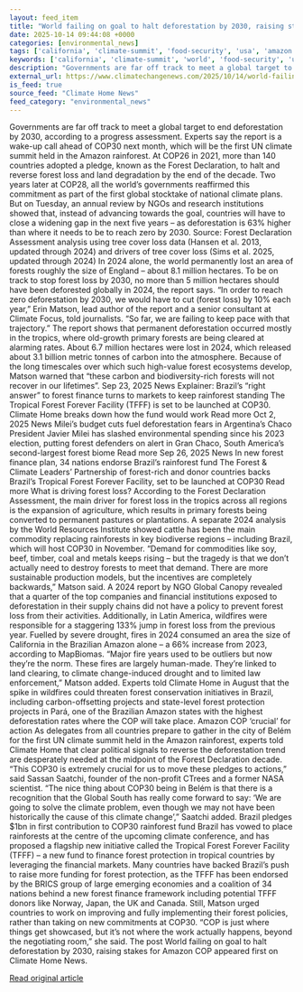 ```yaml
---
layout: feed_item
title: "World failing on goal to halt deforestation by 2030, raising stakes for Amazon COP"
date: 2025-10-14 09:44:08 +0000
categories: [environmental_news]
tags: ['california', 'climate-summit', 'food-security', 'usa', 'amazon', 'rainforest', 'water-crisis', 'drought', 'wildfires', 'year-2024']
keywords: ['california', 'climate-summit', 'world', 'food-security', 'usa', 'amazon', 'failing', 'goal']
description: "Governments are far off track to meet a global target to end deforestation by 2030, according to a progress assessment"
external_url: https://www.climatechangenews.com/2025/10/14/world-failing-on-goal-to-halt-deforestation-by-2030-raising-stakes-for-amazon-cop/
is_feed: true
source_feed: "Climate Home News"
feed_category: "environmental_news"
---
```


Governments are far off track to meet a global target to end deforestation by 2030, according to a progress assessment. Experts say the report is a wake-up call ahead of COP30 next month, which will be the first UN climate summit held in the Amazon rainforest. At COP26 in 2021, more than 140 countries adopted a pledge, known as the Forest Declaration, to halt and reverse forest loss and land degradation by the end of the decade. Two years later at COP28, all the world&#8217;s governments reaffirmed this commitment as part of the first global stocktake of national climate plans. But on Tuesday, an annual review by NGOs and research institutions showed that, instead of advancing towards the goal, countries will have to close a widening gap in the next five years &#8211; as deforestation is 63% higher than where it needs to be to reach zero by 2030. Source: Forest Declaration Assessment analysis using tree cover loss data (Hansen et al. 2013, updated through 2024) and drivers of tree cover loss (Sims et al. 2025, updated through 2024) In 2024 alone, the world permanently lost an area of forests roughly the size of England &#8211; about 8.1 million hectares. To be on track to stop forest loss by 2030, no more than 5 million hectares should have been deforested globally in 2024, the report says. “In order to reach zero deforestation by 2030, we would have to cut (forest loss) by 10% each year,&#8221; Erin Matson, lead author of the report and a senior consultant at Climate Focus, told journalists. &#8220;So far, we are failing to keep pace with that trajectory.&#8221; The report shows that permanent deforestation occurred mostly in the tropics, where old-growth primary forests are being cleared at alarming rates. About 6.7 million hectares were lost in 2024, which released about 3.1 billion metric tonnes of carbon into the atmosphere. Because of the long timescales over which such high-value forest ecosystems develop, Matson warned that &#8220;these carbon and biodiversity-rich forests will not recover in our lifetimes&#8221;. Sep 23, 2025 News Explainer: Brazil&#8217;s “right answer” to forest finance turns to markets to keep rainforest standing The Tropical Forest Forever Facility (TFFF) is set to be launched at COP30. Climate Home breaks down how the fund would work Read more Oct 2, 2025 News Milei’s budget cuts fuel deforestation fears in Argentina’s Chaco President Javier Milei has slashed environmental spending since his 2023 election, putting forest defenders on alert in Gran Chaco, South America’s second-largest forest biome Read more Sep 26, 2025 News In new forest finance plan, 34 nations endorse Brazil&#8217;s rainforest fund The Forest &#038; Climate Leaders’ Partnership of forest-rich and donor countries backs Brazil&#8217;s Tropical Forest Forever Facility, set to be launched at COP30 Read more What is driving forest loss? According to the Forest Declaration Assessment, the main driver for forest loss in the tropics across all regions is the expansion of agriculture, which results in primary forests being converted to permanent pastures or plantations. A separate 2024 analysis by the World Resources Institute showed cattle has been the main commodity replacing rainforests in key biodiverse regions &#8211; including Brazil, which will host COP30 in November. &#8220;Demand for commodities like soy, beef, timber, coal and metals keeps rising &#8211; but the tragedy is that we don&#8217;t actually need to destroy forests to meet that demand. There are more sustainable production models, but the incentives are completely backwards,&#8221; Matson said. A 2024 report by NGO Global Canopy revealed that a quarter of the top companies and financial institutions exposed to deforestation in their supply chains did not have a policy to prevent forest loss from their activities. Additionally, in Latin America, wildfires were responsible for a staggering 133% jump in forest loss from the previous year. Fuelled by severe drought, fires in 2024 consumed an area the size of California in the Brazilian Amazon alone &#8211; a 66% increase from 2023, according to MapBiomas. &#8220;Major fire years used to be outliers but now they&#8217;re the norm. These fires are largely human-made. They&#8217;re linked to land clearing, to climate change-induced drought and to limited law enforcement,&#8221; Matson added. Experts told Climate Home in August that the spike in wildfires could threaten forest conservation initiatives in Brazil, including carbon-offsetting projects and state-level forest protection projects in Pará, one of the Brazilian Amazon states with the highest deforestation rates where the COP will take place. Amazon COP &#8216;crucial&#8217; for action As delegates from all countries prepare to gather in the city of Belém for the first UN climate summit held in the Amazon rainforest, experts told Climate Home that clear political signals to reverse the deforestation trend are desperately needed at the midpoint of the Forest Declaration decade. &#8220;This COP30 is extremely crucial for us to move these pledges to actions,&#8221; said Sassan Saatchi, founder of the non-profit CTrees and a former NASA scientist. &#8220;The nice thing about COP30 being in Belém is that there is a recognition that the Global South has really come forward to say: &#8216;We are going to solve the climate problem, even though we may not have been historically the cause of this climate change&#8217;,&#8221; Saatchi added. Brazil pledges $1bn in first contribution to COP30 rainforest fund Brazil has vowed to place rainforests at the centre of the upcoming climate conference, and has proposed a flagship new initiative called the Tropical Forest Forever Facility (TFFF) &#8211; a new fund to finance forest protection in tropical countries by leveraging the financial markets. Many countries have backed Brazil&#8217;s push to raise more funding for forest protection, as the TFFF has been endorsed by the BRICS group of large emerging economies and a coalition of 34 nations behind a new forest finance framework including potential TFFF donors like Norway, Japan, the UK and Canada. Still, Matson urged countries to work on improving and fully implementing their forest policies, rather than taking on new commitments at COP30. &#8220;COP is just where things get showcased, but it&#8217;s not where the work actually happens, beyond the negotiating room,&#8221; she said. The post World failing on goal to halt deforestation by 2030, raising stakes for Amazon COP appeared first on Climate Home News.

[Read original article](https://www.climatechangenews.com/2025/10/14/world-failing-on-goal-to-halt-deforestation-by-2030-raising-stakes-for-amazon-cop/)
